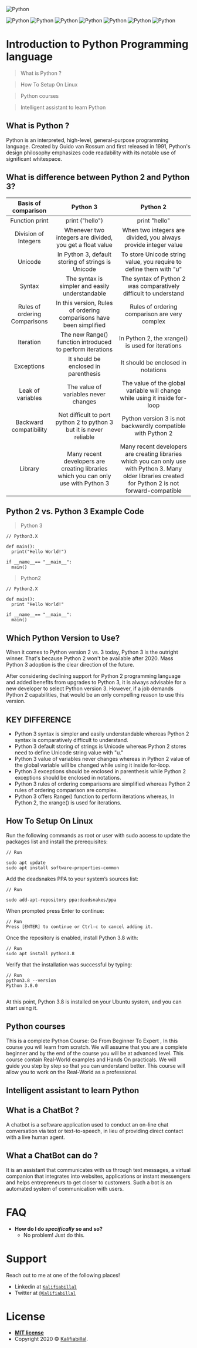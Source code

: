 ![Python](https://miro.medium.com/max/1400/1*HacaJfdu7HF8V4gIoA98ww.png)

![Python](https://forthebadge.com/images/badges/built-by-developers.svg) ![Python](https://forthebadge.com/images/badges/built-with-love.svg) ![Python](https://forthebadge.com/images/badges/for-you.svg) ![Python](https://forthebadge.com/images/badges/made-with-python.svg) ![Python](https://forthebadge.com/images/badges/makes-people-smile.svg) ![Python](https://forthebadge.com/images/badges/uses-git.svg) ![Python](https://forthebadge.com/images/badges/you-didnt-ask-for-this.svg)

# Introduction to Python Programming language

> What is Python ?

> How To Setup On Linux

> Python courses

> Intelligent assistant to learn Python

## What is Python ?

Python is an interpreted, high-level, general-purpose programming language. Created by Guido van Rossum and first released in 1991, Python's design philosophy emphasizes code readability with its notable use of significant whitespace. 

## What is difference between Python 2 and Python 3?

| Basis of comparison	 | Python 3	          | Python 2      |
| :---:                |     :---:          |          :---: |
| Function print       | print ("hello")	  | print "hello" |
| Division of Integers | Whenever two integers are divided, you get a float value	 | When two integers are divided, you always provide integer value |
| Unicode              |     In Python 3, default storing of strings is Unicode    | To store Unicode string value, you require to define them with "u"  |
| Syntax               |     The syntax is simpler and easily understandable       | The syntax of Python 2 was comparatively difficult to understand      |
| Rules of ordering Comparisons  |     In this version, Rules of ordering comparisons have been simplified  |  Rules of ordering comparison are very complex |
| Iteration            |  The new Range() function introduced to perform iterations |  In Python 2, the xrange() is used for iterations |
| Exceptions           |     It should be enclosed in parenthesis          |          It should be enclosed in notations |
| Leak of variables    |     The value of variables never changes          |          The value of the global variable will change while using it inside for-loop |
| Backward compatibility                |     Not difficult to port python 2 to python 3 but it is never reliable          |          Python version 3 is not backwardly compatible with Python 2 |
| Library                |     Many recent developers are creating libraries which you can only use with Python 3          |          Many recent developers are creating libraries which you can only use with Python 3.	Many older libraries created for Python 2 is not forward-compatible |

## Python 2 vs. Python 3 Example Code

> Python 3

```
// Python3.X

def main():
  print("Hello World!")
  
if __name__== "__main__":
  main()
```
> Python2 

```
// Python2.X

def main():
  print "Hello World!"
  
if __name__== "__main__":
  main()
```

## Which Python Version to Use?

When it comes to Python version 2 vs. 3 today, Python 3 is the outright winner. That's because Python 2 won't be available after 2020. Mass Python 3 adoption is the clear direction of the future.

After considering declining support for Python 2 programming language and added benefits from upgrades to Python 3, it is always advisable for a new developer to select Python version 3. However, if a job demands Python 2 capabilities, that would be an only compelling reason to use this version.

## KEY DIFFERENCE

* Python 3 syntax is simpler and easily understandable whereas Python 2 syntax is comparatively difficult to understand.
* Python 3 default storing of strings is Unicode whereas Python 2 stores need to define Unicode string value with "u."
* Python 3 value of variables never changes whereas in Python 2 value of the global variable will be changed while using it inside for-loop.
* Python 3 exceptions should be enclosed in parenthesis while Python 2 exceptions should be enclosed in notations.
* Python 3 rules of ordering comparisons are simplified whereas Python 2 rules of ordering comparison are complex.
* Python 3 offers Range() function to perform iterations whereas, In Python 2, the xrange() is used for iterations.

## How To Setup On Linux

Run the following commands as root or user with sudo access to update the packages list and install the prerequisites:

```
// Run

sudo apt update
sudo apt install software-properties-common

```

Add the deadsnakes PPA to your system’s sources list:

```
// Run

sudo add-apt-repository ppa:deadsnakes/ppa

```
When prompted press Enter to continue:

```
// Run
Press [ENTER] to continue or Ctrl-c to cancel adding it.

```
Once the repository is enabled, install Python 3.8 with:

```
// Run
sudo apt install python3.8

```

Verify that the installation was successful by typing:

```
// Run
python3.8 --version
Python 3.8.0


```

At this point, Python 3.8 is installed on your Ubuntu system, and you can start using it.

## Python courses

This is a complete Python Course: Go From Beginner To Expert , In this course you will learn from scratch. We will assume that you are a complete beginner and by the end of the course you will be at advanced level. This course contain Real-World examples and Hands On practicals. We will guide you step by step so that you can understand better. This course will allow you to work on the Real-World as a professional.

## Intelligent assistant to learn Python

## What is a ChatBot ?

A chatbot is a software application used to conduct an on-line chat conversation via text or text-to-speech, in lieu of providing direct contact with a live human agent.

## What a ChatBot can do ?

It is an assistant that communicates with us through text messages, a virtual companion that integrates into websites, applications or instant messengers and helps entrepreneurs to get closer to customers. Such a bot is an automated system of communication with users.

# FAQ

- **How do I do *specifically* so and so?**
    - No problem! Just do this.

# Support

Reach out to me at one of the following places!

- Linkedin at <a href="https://www.linkedin.com/in/kalifiabillal/" target="_blank">`Kalifiabillal`</a>
- Twitter at <a href="https://twitter.com/kalifiabillal" target="_blank">`@Kalifiabillal`</a>

# License

- **[MIT license](http://opensource.org/licenses/mit-license.php)**
- Copyright 2020 © <a href="https://github.com/KalifiaBillal" target="_blank">Kalifiabillal</a>.
